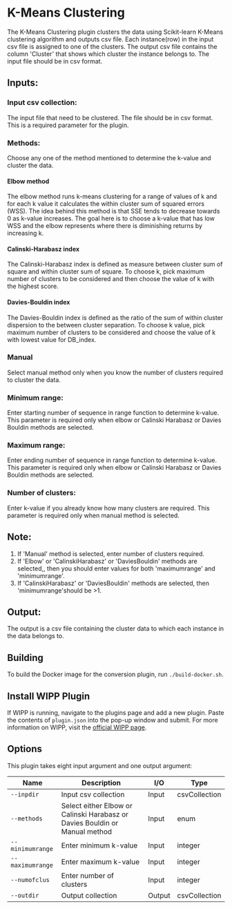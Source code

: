 ﻿# K-Means Clustering

The K-Means Clustering plugin clusters the data using Scikit-learn K-Means clustering algorithm and outputs csv file. Each instance(row) in the input csv file is assigned to one of the clusters. The output csv file contains the column 'Cluster' that shows which cluster the instance belongs to. The input file should be in csv format.

## Inputs:
### Input csv collection:
The input file that need to be clustered. The file should be in csv format. This is a required parameter for the plugin.

### Methods:
Choose any one of the method mentioned to determine the k-value and cluster the data.

#### Elbow method
The elbow method runs k-means clustering for a range of values of k and for each k value it calculates the within cluster sum of squared errors (WSS).  The idea behind this method is that SSE tends to decrease towards 0 as k-value increases. The goal here is to choose a k-value that has low WSS and the elbow represents where there is diminishing returns by increasing k.

#### Calinski-Harabasz index
The Calinski-Harabasz index is defined as measure between cluster sum of square and within cluster sum of square. To choose k, pick maximum number of clusters to be considered and then choose the value of k with the highest score.

#### Davies-Bouldin index
The Davies-Bouldin index is defined as the ratio of the sum of within cluster dispersion to the between cluster separation. To choose k value, pick maximum number of clusters to be considered and choose the value of k with lowest value for DB_index.

### Manual
Select manual method only when you know the number of clusters required to cluster the data.

### Minimum range:
Enter starting number of sequence in range function to determine k-value. This parameter is required only when elbow or Calinski Harabasz or Davies Bouldin methods are selected.

### Maximum range:
Enter ending number of sequence in range function to determine k-value. This parameter is required only when elbow or Calinski Harabasz or Davies Bouldin methods are selected.

### Number of clusters:
Enter k-value if you already know how many clusters are required. This parameter is required only when manual method is selected.

## Note:
1. If 'Manual' method is selected, enter number of clusters required.
3. If 'Elbow' or 'CalinskiHarabasz' or 'DaviesBouldin' methods are selected,, then you should enter values for both 'maximumrange' and 'minimumrange'.
4. If 'CalinskiHarabasz' or 'DaviesBouldin' methods are selected, then 'minimumrange'should be >1.

## Output:
The output is a csv file containing the cluster data to which each instance in the data belongs to.

## Building

To build the Docker image for the conversion plugin, run
`./build-docker.sh`.

## Install WIPP Plugin

If WIPP is running, navigate to the plugins page and add a new plugin. Paste the contents of `plugin.json` into the pop-up window and submit.
For more information on WIPP, visit the [official WIPP page](https://isg.nist.gov/deepzoomweb/software/wipp).

## Options

This plugin takes eight input argument and one output argument:

| Name                   | Description             | I/O    | Type   |
|------------------------|-------------------------|--------|--------|
| `--inpdir` | Input csv collection| Input | csvCollection |
| `--methods` | Select either Elbow or Calinski Harabasz or Davies Bouldin or Manual method | Input | enum|
| `--minimumrange` | Enter minimum k-value| Input | integer |
| `--maximumrange` | Enter maximum k-value| Input | integer |
| `--numofclus` | Enter number of clusters| Input | integer |
| `--outdir` | Output collection | Output | csvCollection |


